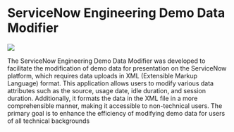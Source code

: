 
# ServiceNow Engineering Demo Data Modifier 
<img src="https://github.com/teamServiceNow7/SVN_Demo_Data_Modifier/blob/main/DDMLogo.png">
<p> The ServiceNow Engineering Demo Data Modifier was developed to facilitate the 
modification of demo data for presentation on the ServiceNow platform, which requires 
data uploads in XML (Extensible Markup Language) format. This application allows users to 
modify various data attributes such as the source, usage date, idle duration, and session 
duration. Additionally, it formats the data in the XML file in a more comprehensible manner, 
making it accessible to non-technical users. The primary goal is to enhance the efficiency 
of modifying demo data for users of all technical backgrounds </p>
